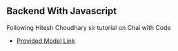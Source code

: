 ## Backend With Javascript
Following Hitesh Choudhary sir tutorial on Chai with Code 
 
- [Provided Model Link][def]

[def]: https://app.eraser.io/workspace/YtPqZ1VogxGy1jzIDkzj